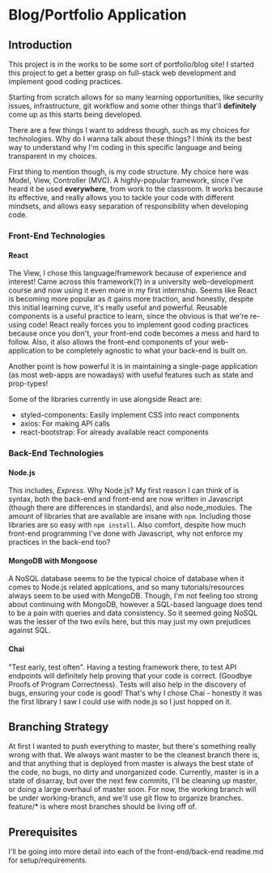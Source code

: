 # Blog/Portfolio Application

## Introduction

This project is in the works to be some sort of portfolio/blog site! I started this project to get a better grasp on full-stack web development and implement good coding practices.

Starting from scratch allows for so many learning opportunities, like security issues, infrastructure, git workflow and some other things that'll **definitely** come up as this starts being developed.

There are a few things I want to address though, such as my choices for technologies. Why do I wanna talk about these things? I think its the best way to understand why I'm coding in this specific language and being transparent in my choices.

First thing to mention though, is my code structure. My choice here was Model, View, Controller (MVC). A highly-popular framework, since I've heard it be used **everywhere**, from work to the classroom. It works because its effective, and really allows you to tackle your code with different mindsets, and allows easy separation of responsibility when developing code.

### Front-End Technologies

#### React 

The View, I chose this language/framework because of experience and interest! Came across this framework(?) in a university web-development course and now using it even more in my first internship. Seems like React is becoming more popular as it gains more traction, and honestly, despite this initial learning curve, it's really useful and powerful. Reusable components is a useful practice to learn, since the obvious is that we're re-using code! React really forces you to implement good coding practices because once you don't, your front-end code becomes a mess and hard to follow. Also, it also allows the front-end components of your web-application to be completely agnostic to what your back-end is built on. 

Another point is how powerful it is in maintaining a single-page application (as most web-apps are nowadays) with useful features such as state and prop-types!

Some of the libraries currently in use alongside React are:

- styled-components: Easily implement CSS into react components
- axios: For making API calls
- react-bootstrap: For already available react components

### Back-End Technologies

#### Node.js

This includes, *Express*. Why Node.js? My first reason I can think of is syntax, both the back-end and front-end are now written in Javascript (though there are differences in standards), and also node_modules. The amount of libraries that are available are insane with `npm`. Including those libraries are so easy with `npm install`. Also comfort, despite how much front-end programming I've done with Javascript, why not enforce my practices in the back-end too?

#### MongoDB with Mongoose

A NoSQL database seems to be the typical choice of database when it comes to Node.js related applcations, and so many tutorials/resources always seem to be used with MongoDB. Though, I'm not feeling too strong about continuing with MongoDB, however a SQL-based language does tend to be a pain with queries and data consistency. So it seemed going NoSQL was the lesser of the two evils here, but this may just my own prejudices against SQL.

#### Chai

"Test early, test often". Having a testing framework there, to test API endpoints will definitely help proving that your code is correct. (Goodbye Proofs of Program Correctness). Tests will also help in the discovery of bugs, ensuring your code is good! That's why I chose Chai - honestly it was the first library I saw I could use with node.js so I just hopped on it.

## Branching Strategy

At first I wanted to push everything to master, but there's something really wrong with that. We always want master to be the cleanest branch there is, and that anything that is deployed from master is always the best state of the code, no bugs, no dirty and unorganized code. Currently, master is in a state of disarray, but over the next few commits, I'll be cleaning up master, or doing a large overhaul of master soon. For now, the working branch will be under working-branch, and we'll use git flow to organize branches. feature/* is where most branches should be living off of.


## Prerequisites
I'll be going into more detail into each of the front-end/back-end readme.md for setup/requirements.
